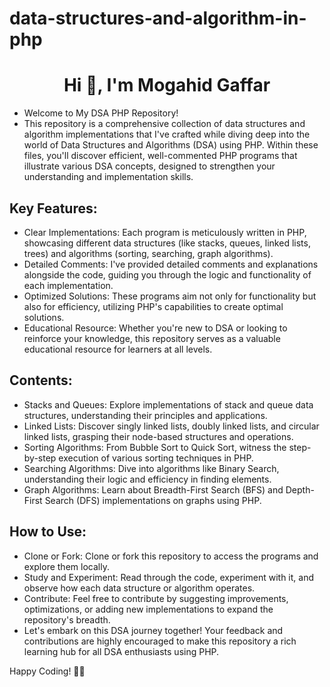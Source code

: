 # data-structures-and-algorithm-in-php
<h1 align="center">Hi 👋, I'm Mogahid Gaffar</h1>

- Welcome to My  DSA PHP Repository!
- This repository is a comprehensive collection of data structures and algorithm implementations that I've crafted while diving deep into the world of Data Structures and Algorithms (DSA) using PHP. Within these files, you'll discover efficient, well-commented PHP programs that illustrate various DSA concepts, designed to strengthen your understanding and implementation skills.

## Key Features:
- Clear Implementations: Each program is meticulously written in PHP, showcasing different data structures (like stacks, queues, linked lists, trees) and algorithms (sorting, searching, graph algorithms).
- Detailed Comments: I've provided detailed comments and explanations alongside the code, guiding you through the logic and functionality of each implementation.
- Optimized Solutions: These programs aim not only for functionality but also for efficiency, utilizing PHP's capabilities to create optimal solutions.
- Educational Resource: Whether you're new to DSA or looking to reinforce your knowledge, this repository serves as a valuable educational resource for learners at all levels.

## Contents:
- Stacks and Queues: Explore implementations of stack and queue data structures, understanding their principles and applications.
- Linked Lists: Discover singly linked lists, doubly linked lists, and circular linked lists, grasping their node-based structures and operations.
- Sorting Algorithms: From Bubble Sort to Quick Sort, witness the step-by-step execution of various sorting techniques in PHP.
- Searching Algorithms: Dive into algorithms like Binary Search, understanding their logic and efficiency in finding elements.
- Graph Algorithms: Learn about Breadth-First Search (BFS) and Depth-First Search (DFS) implementations on graphs using PHP.
## How to Use:
- Clone or Fork: Clone or fork this repository to access the programs and explore them locally.
- Study and Experiment: Read through the code, experiment with it, and observe how each data structure or algorithm operates.
- Contribute: Feel free to contribute by suggesting improvements, optimizations, or adding new implementations to expand the repository's breadth.
- Let's embark on this DSA journey together! Your feedback and contributions are highly encouraged to make this repository a rich learning hub for all DSA enthusiasts using PHP.

Happy Coding! 🚀✨

